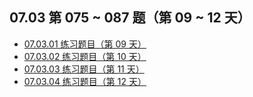 ## 07.03 第 075 ~ 087 题（第 09 ~ 12 天）

- [07.03.01 练习题目（第 09 天）](https://github.com/datawhalechina/leetcode-notes/blob/main/docs/ch07/07.03/07.03.01-Exercises.md)
- [07.03.02 练习题目（第 10 天）](https://github.com/datawhalechina/leetcode-notes/blob/main/docs/ch07/07.03/07.03.02-Exercises.md)
- [07.03.03 练习题目（第 11 天）](https://github.com/datawhalechina/leetcode-notes/blob/main/docs/ch07/07.03/07.03.03-Exercises.md)
- [07.03.04 练习题目（第 12 天）](https://github.com/datawhalechina/leetcode-notes/blob/main/docs/ch07/07.03/07.03.04-Exercises.md)